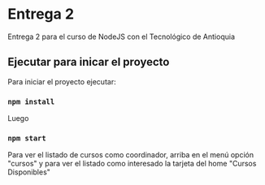 # Entrega 2

Entrega 2 para el curso de NodeJS con el Tecnológico de Antioquia

## Ejecutar para inicar el proyecto

Para iniciar el proyecto ejecutar:
### `npm install`

Luego
### `npm start`

Para ver el listado de cursos como coordinador, arriba en el menú opción "cursos" y para ver el listado como interesado la tarjeta del home "Cursos Disponibles"
